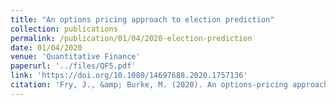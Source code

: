 ```yaml
---
title: "An options pricing approach to election prediction"
collection: publications
permalink: /publication/01/04/2020-election-prediction
date: 01/04/2020
venue: 'Quantitative Finance'
paperurl: '../files/QF5.pdf'
link: 'https://doi.org/10.1080/14697688.2020.1757136'
citation: 'Fry, J., &amp; Burke, M. (2020). An options-pricing approach to election prediction. Quantitative Finance, 20(10), 1583-1589.'
---
```

